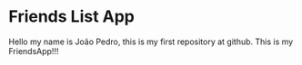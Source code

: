# Friends List App

Hello my name is João Pedro, this is my first repository at github. This is my FriendsApp!!!
